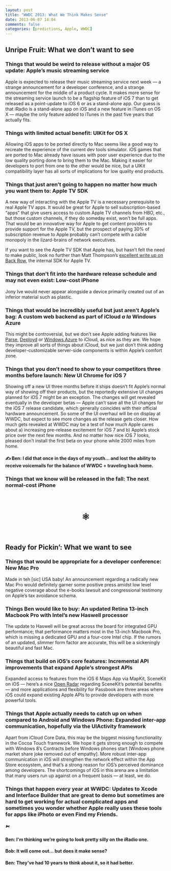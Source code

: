 ```yaml
---
layout: post
title: "WWDC 2013: What We Think Makes Sense"
date: 2013-06-07 14:04
comments: false
categories: [predictions, Apple, WWDC]
---
```


## Unripe Fruit: What we don’t want to see

### Things that would be weird to release without a major OS update: Apple’s music streaming service
Apple is expected to release their music streaming service next week — a strange announcement for a developer conference, and a strange announcement for the middle of a product cycle. It makes more sense for the streaming service launch to be a flagship feature of iOS 7 than to get released as a point-update to iOS 6 or as a stand-alone app. Our guess is that iRadio is a stand-alone app on iOS and a new feature in iTunes on OS X — maybe the only feature added to iTunes in the past five years that actually fits.

### Things with limited actual benefit: UIKit for OS X
Allowing iOS apps to be ported directly to Mac seems like a good way to recreate the experience of the current dev tools simulator. iOS games that are ported to Mac already have issues with poor user experience due to the low quality porting done to bring them to the Mac. Making it easier for developers to port from one to the other would be nice, but a UIKit compatibility layer has all sorts of implications for low quality end products.

### Things that just aren’t going to happen no matter how much you want them to: Apple TV SDK
A new way of interacting with the Apple TV is a necessary prerequisite to real Apple TV apps. It would be great for Apple to sell subscription-based “apps” that give users access to custom Apple TV channels from HBO, etc., but those custom channels, if they do someday exist, won’t be full apps. That would be an innovative way for Apple to get content providers to provide support for the Apple TV, but the prospect of paying 30% of subscription revenue to Apple probably can’t compete with a cable monopoly in the lizard-brains of network executives.

If you want to see the Apple TV SDK that Apple has, but hasn’t felt the need to make public, look no further than Matt Thompson’s [excellent write up on Back Row](http://nshipster.com/backrow/), the internal SDK for Apple TV.

### Things that don’t fit into the hardware release schedule and may not even exist: Low-cost iPhone
Jony Ive would never appear alongside a device primarily created out of an inferior material such as plastic.

### Things that would be incredibly useful but just aren’t Apple’s bag: A custom web backend as part of iCloud *a la* Windows Azure
This might be controversial, but we don’t see Apple adding features like [Parse](http://parse.com), [Deployd](http://www.deployd.com) or [Windows Azure](http://www.windowsazure.com) to iCloud, as nice as they are. We hope they improve all sorts of things about iCloud, but we just don’t think adding developer-customizable server-side components is within Apple’s comfort zone.

### Things that you don’t need to show to your competitors three months before launch: New UI Chrome for iOS 7
Showing off a new UI three months before it ships doesn’t fit Apple’s normal way of showing off their products, but the reportedly extensive UI changes planned for iOS 7 might be an exception. The changes will get revealed eventually in the developer betas — Apple can’t save all the UI changes for the iOS 7 release candidate, which generally coincides with their official hardware announcement. So some of the UI overhaul will be on display at WWDC, but expect to see more changes as the release gets closer. How much gets revealed at WWDC may be a test of how much Apple cares about a) increasing pre-release excitement for iOS 7 and b) Apple’s stock price over the next few months. And no matter how nice iOS 7 looks, pleased don’t install the first beta on your phone while 2000 miles from home.

#### &#9997; Ben: I did that once in the days of my youth… and lost the ability to receive voicemails for the balance of WWDC + traveling back home.

### Things that we know will be released in the fall: The next normal-cost iPhone
&nbsp;

# <center>&#9883;</center>
&nbsp;   

## Ready for Pickin’: What we want to see

### Things that would be appropriate for a developer conference: New Mac Pro
Made in teh [sic] USA baby! An announcement regarding a radically new Mac Pro would definitely garner some positive press amidst low level negative coverage about the e-books lawsuit and congressional testimony on Apple’s tax avoidance schema.

### Things Ben would like to buy: An updated Retina 13-inch Macbook Pro with Intel’s new Haswell processor
The update to Haswell will be great across the board for integrated GPU performance; that performance matters most in the 13-inch Macbook Pro, which is missing a dedicated GPU and a four-core Intel chip. If the rumors of an updated, slimmer form factor are accurate, this will be a sickeningly beautiful and fast Mac.

### Things that build on iOS’s core features: Incremental API improvements that expand Apple’s strongest APIs
Expanded access to features from the iOS 6 Maps App via MapKit, SceneKit on iOS — here’s a nice [Open Radar](http://openradar.appspot.com/13047182) regarding SceneKit’s potential benefits — and more applications and flexibility for Passbook are three areas where iOS could expand existing Apple APIs to provide developers with more powerful tools.

### Things that Apple actually needs to catch up on when compared to Android and Windows Phone: Expanded inter-app communication, hopefully via the UIActivity framework
Apart from iCloud Core Data, this may be the biggest missing functionality in the Cocoa Touch framework. We hope it gets strong enough to compete with Windows 8’s Contracts before Windows phones start [Windows phone market share joke removed out of empathy]. More robust inter-app communication in iOS will strengthen the network effect within the App Store ecosystem, and that’s a strong reason for iOS’s perceived dominance among developers. The shortcomings of iOS in this arena are a limitation that many users run up against on a frequent basis — at least, we do.

### Things that happen every year at WWDC: Updates to Xcode and Interface Builder that are great to demo but sometimes are hard to get working for actual complicated apps and sometimes you wonder whether Apple really uses these tools for apps like iPhoto or even Find my Friends.

##### &#x2704;  
#### Ben: I'm thinking we’re going to look pretty silly on the iRadio one.
#### Bob: It will come out… but does it make sense?
#### Ben: They've had 10 years to think about it, so it had better.
